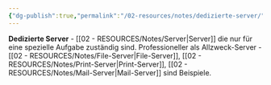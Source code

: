 ```yaml
---
{"dg-publish":true,"permalink":"/02-resources/notes/dedizierte-server/","tags":["netzwerk/server","computer/spezialisierung","hardware"],"noteIcon":"","updated":"2025-09-05T10:12:28.808+02:00"}
---
```



**Dedizierte Server** - [[02 - RESOURCES/Notes/Server\|Server]] die nur für eine spezielle Aufgabe zuständig sind.
Professioneller als Allzweck-Server - [[02 - RESOURCES/Notes/File-Server\|File-Server]], [[02 - RESOURCES/Notes/Print-Server\|Print-Server]], [[02 - RESOURCES/Notes/Mail-Server\|Mail-Server]] sind Beispiele.